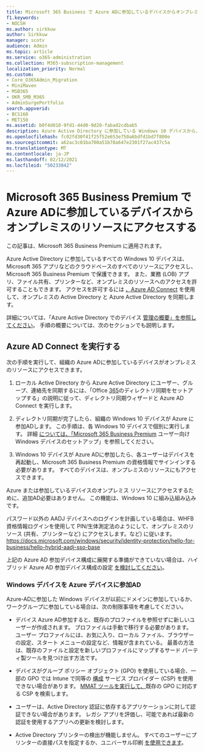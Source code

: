 ```yaml
---
title: Microsoft 365 Business で Azure ADに参加しているデバイスからオンプレミスのリソースにアクセスする
f1.keywords:
- NOCSH
ms.author: sirkkuw
author: Sirkkuw
manager: scotv
audience: Admin
ms.topic: article
ms.service: o365-administration
ms.collection: M365-subscription-management
localization_priority: Normal
ms.custom:
- Core_O365Admin_Migration
- MiniMaven
- MSB365
- OKR_SMB_M365
- AdminSurgePortfolio
search.appverid:
- BCS160
- MET150
ms.assetid: b0f4d010-9fd1-44d0-9d20-fabad2cdbab5
description: Azure Active Directory に参加している Windows 10 デバイスから、業務アプリ、ファイル共有、プリンターなど、オンプレミスのリソースにアクセスする方法について説明します。
ms.openlocfilehash: fc02fd30f41f25f52e653e750a6bdfd1bd7f800e
ms.sourcegitcommit: a62ac3c01ba700a51b78a647e2301f27ac437c5a
ms.translationtype: MT
ms.contentlocale: ja-JP
ms.lasthandoff: 02/12/2021
ms.locfileid: "50233842"
---
```

# <a name="access-on-premises-resources-from-an-azure-ad-joined-device-in-microsoft-365-business-premium"></a>Microsoft 365 Business Premium で Azure ADに参加しているデバイスからオンプレミスのリソースにアクセスする

この記事は、Microsoft 365 Business Premium に適用されます。

Azure Active Directory に参加しているすべての Windows 10 デバイスは、Microsoft 365 アプリなどのクラウドベースのすべてのリソースにアクセスし、Microsoft 365 Business Premium で保護できます。 また、業務 (LOB) アプリ、ファイル共有、プリンターなど、オンプレミスのリソースへのアクセスを許可することもできます。 アクセスを許可するには [、Azure AD Connect](https://docs.microsoft.com/azure/active-directory/connect/active-directory-aadconnect) を使用して、オンプレミスの Active Directory と Azure Active Directory を同期します。 

詳細については、「Azure Active Directory でのデバイス [管理の概要」を参照してください](https://docs.microsoft.com/azure/active-directory/device-management-introduction)。
手順の概要については、次のセクションでも説明します。
 
## <a name="run-azure-ad-connect"></a>Azure AD Connect を実行する

次の手順を実行して、組織の Azure ADに参加しているデバイスがオンプレミスのリソースにアクセスできます。
  
1. ローカル Active Directory から Azure Active Directory にユーザー、グループ、連絡先を同期するには、「Office [365](https://docs.microsoft.com/microsoft-365/enterprise/set-up-directory-synchronization)のディレクトリ同期をセットアップする」の説明に従って、ディレクトリ同期ウィザードと Azure AD Connect を実行します。
    
2. ディレクトリ同期が完了したら、組織の Windows 10 デバイスが Azure に参加ADします。 この手順は、各 Windows 10 デバイスで個別に実行します。 詳細 [については、「Microsoft 365 Business Premium](set-up-windows-devices.md) ユーザー向け Windows デバイスのセットアップ」を参照してください。 
    
3. Windows 10 デバイスが Azure ADに参加したら、各ユーザーはデバイスを再起動し、Microsoft 365 Business Premium の資格情報でサインインする必要があります。 すべてのデバイスは、オンプレミスのリソースにもアクセスできます。
    
Azure または参加しているデバイスのオンプレミス リソースにアクセスするために、追加AD必要はありません。 この機能は、Windows 10 に組み込組み込みです。 

パスワード以外の AADJ デバイスへのログインを計画している場合は、WHFB 資格情報ログインを使用して PIN/生体測定法のようにして、オンプレミスのリソース (共有、プリンターなど) にアクセスします。など) に従います。 https://docs.microsoft.com/windows/security/identity-protection/hello-for-business/hello-hybrid-aadj-sso-base
  
上記の Azure AD 参加デバイス構成に展開する準備ができていない場合は、ハイブリッド Azure AD 参加デバイス構成の設定 [を検討してください](manage-windows-devices.md)。
  
### <a name="considerations-when-you-join-windows-devices-to-azure-ad"></a>Windows デバイスを Azure デバイスに参加AD

Azure-ADに参加した Windows デバイスが以前にドメインに参加しているか、ワークグループに参加している場合は、次の制限事項を考慮してください。
  
- デバイス Azure AD参加すると、既存のプロファイルを参照せずに新しいユーザーが作成されます。 プロファイルは手動で移行する必要があります。 ユーザー プロファイルには、お気に入り、ローカル ファイル、ブラウザーの設定、スタート メニューの設定など、情報が含まれている。 最善の方法は、既存のファイルと設定を新しいプロファイルにマップするサード パーティ製ツールを見つけ出す方法です。

- デバイスがグループ ポリシー オブジェクト (GPO) を使用している場合、一部の GPO では Intune で同等の [構成](https://docs.microsoft.com/windows/configuration/provisioning-packages/how-it-pros-can-use-configuration-service-providers) サービス プロバイダー (CSP) を使用できない場合があります。 [MMAT ツールを実行して、](https://www.microsoft.com/download/details.aspx?id=45520)既存の GPO に対応する CSP を検索します。

- ユーザーは、Active Directory 認証に依存するアプリケーションに対して認証できない場合があります。 レガシ アプリを評価し、可能であれば最新の認証を使用するアプリへの更新を検討します。

- Active Directory プリンターの検出が機能しません。 すべてのユーザーにプリンターの直接パスを指定するか、ユニバーサル印刷 [を使用できます](https://aka.ms/UPDocs)。
